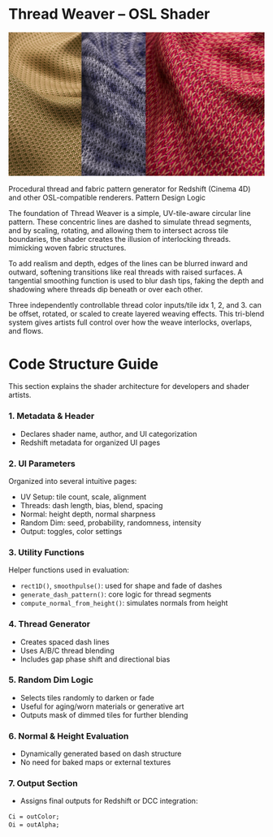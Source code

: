 # Thread Weaver – OSL Shader

![Thread Weaver Preview](./Preview%20Render.jpg)

Procedural thread and fabric pattern generator for Redshift (Cinema 4D) and other OSL-compatible renderers.
Pattern Design Logic

The foundation of Thread Weaver is a simple, UV-tile-aware circular line pattern. These concentric lines are dashed to simulate thread segments, and by scaling, rotating, and allowing them to intersect across tile boundaries, the shader creates the illusion of interlocking threads. mimicking woven fabric structures.

To add realism and depth, edges of the lines can be blurred inward and outward, softening transitions like real threads with raised surfaces. A tangential smoothing function is used to blur dash tips, faking the depth and shadowing where threads dip beneath or over each other.

Three independently controllable thread color inputs/tile idx 1, 2, and 3. can be offset, rotated, or scaled to create layered weaving effects. This tri-blend system gives artists full control over how the weave interlocks, overlaps, and flows.


# Code Structure Guide

This section explains the shader architecture for developers and shader artists.

### 1. Metadata & Header

- Declares shader name, author, and UI categorization
- Redshift metadata for organized UI pages

### 2. UI Parameters

Organized into several intuitive pages:

- UV Setup: tile count, scale, alignment
- Threads: dash length, bias, blend, spacing
- Normal: height depth, normal sharpness
- Random Dim: seed, probability, randomness, intensity
- Output: toggles, color settings

### 3. Utility Functions

Helper functions used in evaluation:

- `rect1D()`, `smoothpulse()`: used for shape and fade of dashes
- `generate_dash_pattern()`: core logic for thread segments
- `compute_normal_from_height()`: simulates normals from height

### 4. Thread Generator

- Creates spaced dash lines
- Uses A/B/C thread blending
- Includes gap phase shift and directional bias

### 5. Random Dim Logic

- Selects tiles randomly to darken or fade
- Useful for aging/worn materials or generative art
- Outputs mask of dimmed tiles for further blending

### 6. Normal & Height Evaluation

- Dynamically generated based on dash structure
- No need for baked maps or external textures

### 7. Output Section

- Assigns final outputs for Redshift or DCC integration:
```osl
Ci = outColor;
Oi = outAlpha;
